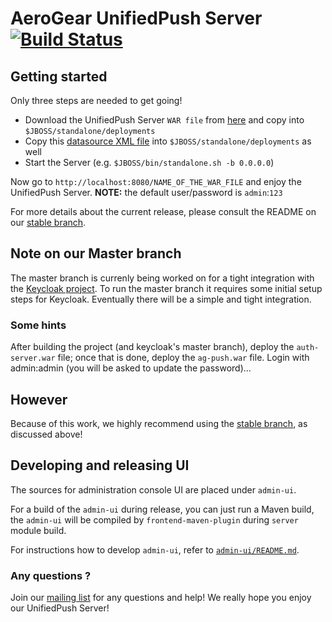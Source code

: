 # AeroGear UnifiedPush Server [![Build Status](https://travis-ci.org/aerogear/aerogear-unifiedpush-server.png)](https://travis-ci.org/aerogear/aerogear-unifiedpush-server)


## Getting started

Only three steps are needed to get going!

* Download the UnifiedPush Server ``WAR file`` from [here](http://aerogear.org/push/) and copy into ``$JBOSS/standalone/deployments``
* Copy this [datasource XML file](https://github.com/aerogear/aerogear-unifiedpush-server/blob/0.10.x/databases/unifiedpush-h2-ds.xml) into ``$JBOSS/standalone/deployments`` as well
* Start the Server (e.g. ``$JBOSS/bin/standalone.sh -b 0.0.0.0``)

Now go to ``http://localhost:8080/NAME_OF_THE_WAR_FILE`` and enjoy the UnifiedPush Server.
__NOTE:__ the default user/password is ```admin```:```123```


For more details about the current release, please consult the README on our [stable branch](https://github.com/aerogear/aerogear-unifiedpush-server/tree/0.10.x).

## Note on our Master branch

The master branch is currenly being worked on for a tight integration with the [Keycloak project](keycloak.org). To run the master branch it requires some initial setup steps for Keycloak. Eventually there will be a simple and tight integration.

### Some hints

After building the project (and keycloak's master branch), deploy the ``auth-server.war`` file; once that is done, deploy the ``ag-push.war`` file. Login with admin:admin (you will be asked to update the password)... 


## However
Because of this work, we highly recommend using the [stable branch](https://github.com/aerogear/aerogear-unifiedpush-server/tree/0.10.x), as discussed above!


## Developing and releasing UI

The sources for administration console UI are placed under `admin-ui`.

For a build of the `admin-ui` during release, you can just run a Maven build, the `admin-ui` will be compiled by `frontend-maven-plugin` during `server` module build.

For instructions how to develop `admin-ui`, refer to [`admin-ui/README.md`](https://github.com/aerogear/aerogear-unifiedpush-server/blob/master/admin-ui/README.md).


### Any questions ? 

Join our [mailing list](https://lists.jboss.org/mailman/listinfo/aerogear-dev) for any questions and help! We really hope you enjoy our UnifiedPush Server!
